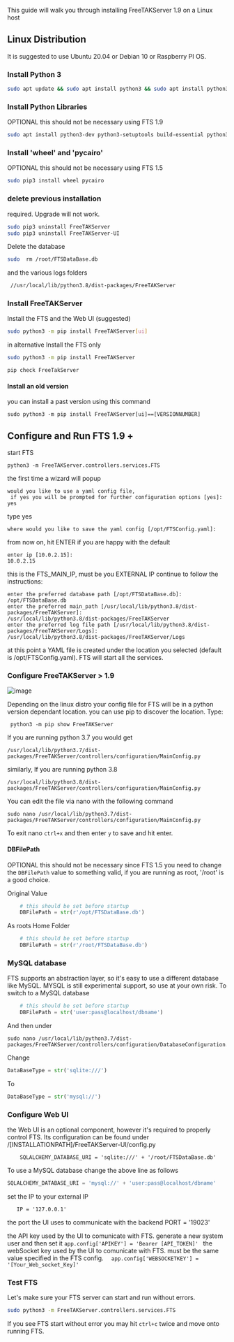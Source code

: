 This guide will walk you through installing FreeTAKServer 1.9 on a Linux host

## Linux Distribution

It is suggested to use Ubuntu 20.04 or Debian 10 or Raspberry PI OS.

### Install Python 3

```bash
sudo apt update && sudo apt install python3 && sudo apt install python3-pip
```

### Install Python Libraries
OPTIONAL this should not be necessary using FTS 1.9
```bash
sudo apt install python3-dev python3-setuptools build-essential python3-gevent python3-lxml libcairo2-dev
```

### Install 'wheel' and 'pycairo'
OPTIONAL this should not be necessary using FTS 1.5
```bash
sudo pip3 install wheel pycairo
```
### delete previous installation
required. Upgrade will not work.
```bash
sudo pip3 uninstall FreeTAKServer
sudo pip3 uninstall FreeTAKServer-UI
```

Delete the database 
```bash
sudo  rm /root/FTSDataBase.db
```
and the various logs folders
```bash
 //usr/local/lib/python3.8/dist-packages/FreeTAKServer
```

### Install FreeTAKServer
Install the FTS  and the Web UI (suggested)
```bash
sudo python3 -m pip install FreeTAKServer[ui]
```

in alternative Install the FTS only
```bash
sudo python3 -m pip install FreeTAKServer
```

```bash
pip check FreeTakServer 
```

#### Install an old version
you can install a past version using this command
```
sudo python3 -m pip install FreeTAKServer[ui]==[VERSIONNUMBER]
```

## Configure and Run FTS 1.9 +
start FTS
```
python3 -m FreeTAKServer.controllers.services.FTS 
```
the first time a wizard will popup
```
would you like to use a yaml config file, 
 if yes you will be prompted for further configuration options [yes]: yes
 ```
 type yes
``` 
where would you like to save the yaml config [/opt/FTSConfig.yaml]:
```
from now on, hit ENTER if you are happy with the default
````
enter ip [10.0.2.15]: 
10.0.2.15
````
this is the FTS_MAIN_IP, must be you EXTERNAL IP
continue to follow the instructions:
```
enter the preferred database path [/opt/FTSDataBase.db]: 
/opt/FTSDataBase.db
enter the preferred main_path [/usr/local/lib/python3.8/dist-packages/FreeTAKServer]: 
/usr/local/lib/python3.8/dist-packages/FreeTAKServer
enter the preferred log file path [/usr/local/lib/python3.8/dist-packages/FreeTAKServer/Logs]: 
/usr/local/lib/python3.8/dist-packages/FreeTAKServer/Logs
```
at this point a YAML file is created under the location you selected (default is /opt/FTSConfig.yaml). FTS will start all the services.

### Configure FreeTAKServer > 1.9
![image](https://user-images.githubusercontent.com/60719165/124500136-9aafa500-dd95-11eb-8aa8-67ffda7076f0.png)

Depending on the linux distro your config file for FTS will be in a python version dependant location.
you can use pip to discover the location. Type:
```
 python3 -m pip show FreeTAKServer
```

If you are running python 3.7 you would get
```
/usr/local/lib/python3.7/dist-packages/FreeTAKServer/controllers/configuration/MainConfig.py
```

similarly, If you are running python 3.8

```
/usr/local/lib/python3.8/dist-packages/FreeTAKServer/controllers/configuration/MainConfig.py
```

You can edit the file via nano with the following command

```
sudo nano /usr/local/lib/python3.7/dist-packages/FreeTAKServer/controllers/configuration/MainConfig.py
```

To exit nano `ctrl+x` and then enter `y` to save and hit enter.

#### DBFilePath
OPTIONAL this should not be necessary since FTS 1.5
you need to change the `DBFilePath` value to something valid, if you are running as root, '/root' is a good choice.

Original Value
```python
    # this should be set before startup
    DBFilePath = str(r'/opt/FTSDataBase.db')
```

As roots Home Folder
```python
    # this should be set before startup
    DBFilePath = str(r'/root/FTSDataBase.db')
```
###  MySQL database
FTS supports an abstraction layer, so it's easy to use a different database like MySQL. MYSQL is still experimental support, so use at your own risk.
To switch to a MySQL database
```python
    # this should be set before startup
    DBFilePath = str('user:pass@localhost/dbname')
```

And then under
```
sudo nano /usr/local/lib/python3.7/dist-packages/FreeTAKServer/controllers/configuration/DatabaseConfiguration.py
```

Change
```python
DataBaseType = str('sqlite:///')
```
To
```python
DataBaseType = str('mysql://')
```

### Configure Web UI
the Web UI is an optional component, however it's required to properly control FTS.
Its configuration can be found under /[INSTALLATIONPATH]/FreeTAKServer-UI/config.py
```
    SQLALCHEMY_DATABASE_URI = 'sqlite:///' + '/root/FTSDataBase.db'
```
To use a MySQL database change the above line as follows
```python
SQLALCHEMY_DATABASE_URI = 'mysql://' + 'user:pass@localhost/dbname'
```

set the IP to your external IP
```
   IP = '127.0.0.1'
```
the port the UI uses to communicate with the backend
    PORT = '19023'
 
the API key used by the UI to comunicate with FTS. generate a new system user and then set it
```app.config['APIKEY'] = 'Bearer [API_TOKEN]' ```
the webSocket  key used by the UI to comunicate with FTS. must be the same value specified in the FTS config. 
 ```   app.config['WEBSOCKETKEY'] = '[Your_Web_socket_Key]' ```

### Test FTS
Let's make sure your FTS server can start and run without errors.

```bash
sudo python3 -m FreeTAKServer.controllers.services.FTS
```

If you see FTS start without error you may hit `ctrl+c` twice and move onto running FTS.
